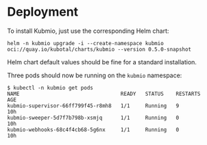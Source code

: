 
# Deployment

To install Kubmio, just use the corresponding Helm chart:

```
helm -n kubmio upgrade -i --create-namespace kubmio oci://quay.io/kubotal/charts/kubmio --version 0.5.0-snapshot
```

Helm chart default values should be fine for a standard installation.

Three pods should now be running on the `kubmio` namespace:

```
$ kubectl -n kubmio get pods
NAME                                 READY   STATUS    RESTARTS      AGE
kubmio-supervisor-66ff799f45-r8mh8   1/1     Running   9             10h
kubmio-sweeper-5d7f7b798b-xsmjq      1/1     Running   0             10h
kubmio-webhooks-68c4f4cb68-5g6nx     1/1     Running   0             10h
```
